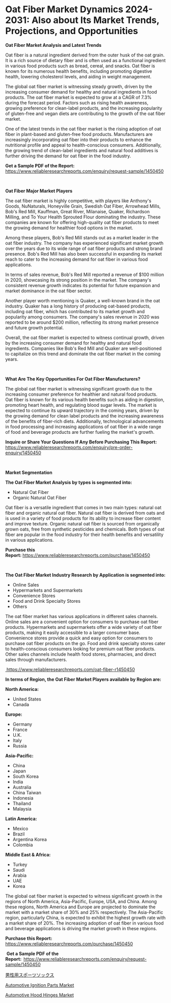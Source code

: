 <p><h1>Oat Fiber Market Dynamics 2024-2031: Also about Its Market Trends, Projections, and Opportunities</h1></p><p><strong>Oat Fiber Market Analysis and Latest Trends</strong></p>
<p><p>Oat fiber is a natural ingredient derived from the outer husk of the oat grain. It is a rich source of dietary fiber and is often used as a functional ingredient in various food products such as bread, cereal, and snacks. Oat fiber is known for its numerous health benefits, including promoting digestive health, lowering cholesterol levels, and aiding in weight management.</p><p>The global oat fiber market is witnessing steady growth, driven by the increasing consumer demand for healthy and natural ingredients in food products. The oat fiber market is expected to grow at a CAGR of 7.3% during the forecast period. Factors such as rising health awareness, growing preference for clean-label products, and the increasing popularity of gluten-free and vegan diets are contributing to the growth of the oat fiber market.</p><p>One of the latest trends in the oat fiber market is the rising adoption of oat fiber in plant-based and gluten-free food products. Manufacturers are increasingly incorporating oat fiber into their products to enhance the nutritional profile and appeal to health-conscious consumers. Additionally, the growing trend of clean-label ingredients and natural food additives is further driving the demand for oat fiber in the food industry.</p></p>
<p><strong>Get a Sample PDF of the Report:&nbsp;</strong> <a href="https://www.reliableresearchreports.com/enquiry/request-sample/1450450">https://www.reliableresearchreports.com/enquiry/request-sample/1450450</a></p>
<p>&nbsp;</p>
<p><strong>Oat Fiber Major Market Players</strong></p>
<p><p>The oat fiber market is highly competitive, with players like Anthony's Goods, NuNaturals, Honeyville Grain, Swedish Oat Fiber, Arrowhead Mills, Bob's Red Mill, Kauffman, Great River, Milanaise, Quaker, Richardson Milling, and To Your Health Sprouted Flour dominating the industry. These companies are known for offering high-quality oat fiber products to meet the growing demand for healthier food options in the market.</p><p>Among these players, Bob's Red Mill stands out as a market leader in the oat fiber industry. The company has experienced significant market growth over the years due to its wide range of oat fiber products and strong brand presence. Bob's Red Mill has also been successful in expanding its market reach to cater to the increasing demand for oat fiber in various food applications.</p><p>In terms of sales revenue, Bob's Red Mill reported a revenue of $100 million in 2020, showcasing its strong position in the market. The company's consistent revenue growth indicates its potential for future expansion and market dominance in the oat fiber sector.</p><p>Another player worth mentioning is Quaker, a well-known brand in the oat industry. Quaker has a long history of producing oat-based products, including oat fiber, which has contributed to its market growth and popularity among consumers. The company's sales revenue in 2020 was reported to be around $200 million, reflecting its strong market presence and future growth potential.</p><p>Overall, the oat fiber market is expected to witness continual growth, driven by the increasing consumer demand for healthy and natural food ingredients. Companies like Bob's Red Mill and Quaker are well-positioned to capitalize on this trend and dominate the oat fiber market in the coming years.</p></p>
<p>&nbsp;</p>
<p><strong>What Are The Key Opportunities For Oat Fiber Manufacturers?</strong></p>
<p><p>The global oat fiber market is witnessing significant growth due to the increasing consumer preference for healthier and natural food products. Oat fiber is known for its various health benefits such as aiding in digestion, promoting heart health, and regulating blood sugar levels. The market is expected to continue its upward trajectory in the coming years, driven by the growing demand for clean label products and the increasing awareness of the benefits of fiber-rich diets. Additionally, technological advancements in food processing and increasing applications of oat fiber in a wide range of food and beverage products are further fueling the market's growth.</p></p>
<p><strong>Inquire or Share Your Questions If Any Before Purchasing This Report:</strong> <a href="https://www.reliableresearchreports.com/enquiry/pre-order-enquiry/1450450">https://www.reliableresearchreports.com/enquiry/pre-order-enquiry/1450450</a></p>
<p>&nbsp;</p>
<p><strong>Market Segmentation</strong></p>
<p><strong>The Oat Fiber Market Analysis by types is segmented into:</strong></p>
<p><ul><li>Natural Oat Fiber</li><li>Organic Natural Oat Fiber</li></ul></p>
<p><p>Oat fiber is a versatile ingredient that comes in two main types: natural oat fiber and organic natural oat fiber. Natural oat fiber is derived from oats and is used in a variety of food products for its ability to increase fiber content and improve texture. Organic natural oat fiber is sourced from organically grown oats, free from synthetic pesticides and chemicals. Both types of oat fiber are popular in the food industry for their health benefits and versatility in various applications.</p></p>
<p><strong>Purchase this Report:&nbsp;</strong><a href="https://www.reliableresearchreports.com/purchase/1450450">https://www.reliableresearchreports.com/purchase/1450450</a></p>
<p>&nbsp;</p>
<p><strong>The Oat Fiber Market Industry Research by Application is segmented into:</strong></p>
<p><ul><li>Online Sales</li><li>Hypermarkets and Supermarkets</li><li>Convenience Stores</li><li>Food and Drink Specialty Stores</li><li>Others</li></ul></p>
<p><p>The oat fiber market has various applications in different sales channels. Online sales are a convenient option for consumers to purchase oat fiber products. Hypermarkets and supermarkets offer a wide variety of oat fiber products, making it easily accessible to a larger consumer base. Convenience stores provide a quick and easy option for consumers to purchase oat fiber products on the go. Food and drink specialty stores cater to health-conscious consumers looking for premium oat fiber products. Other sales channels include health food stores, pharmacies, and direct sales through manufacturers.</p></p>
<p><a href="https://www.reliableresearchreports.com/oat-fiber-r1450450">&nbsp;https://www.reliableresearchreports.com/oat-fiber-r1450450</a></p>
<p><strong>In terms of Region, the Oat Fiber Market Players available by Region are:</strong></p>
<p>
    <p> <strong> North America: </strong>
        <ul>
            <li>United States</li>
            <li>Canada</li>
        </ul>
        </p> 
    <p> <strong> Europe: </strong>
        <ul>
            <li>Germany</li>
            <li>France</li>
            <li>U.K.</li>
            <li>Italy</li>
            <li>Russia</li>
        </ul>
        </p> 
    <p> <strong> Asia-Pacific: </strong>
        <ul>
            <li>China</li>
            <li>Japan</li>
            <li>South Korea</li>
            <li>India</li>
            <li>Australia</li>
            <li>China Taiwan</li>
            <li>Indonesia</li>
            <li>Thailand</li>
            <li>Malaysia</li>
        </ul>
        </p> 
    <p> <strong> Latin America: </strong>
        <ul>
            <li>Mexico</li>
            <li>Brazil</li>
            <li>Argentina Korea</li>
            <li>Colombia</li>
        </ul>
        </p> 
    <p> <strong> Middle East & Africa: </strong>
        <ul>
            <li>Turkey</li>
            <li>Saudi</li>
            <li>Arabia</li>
            <li>UAE</li>
            <li>Korea</li>
        </ul>
    </p>
    </p>
<p><p>The global oat fiber market is expected to witness significant growth in the regions of North America, Asia-Pacific, Europe, USA, and China. Among these regions, North America and Europe are projected to dominate the market with a market share of 30% and 25% respectively. The Asia-Pacific region, particularly China, is expected to exhibit the highest growth rate with a market share of 20%. The increasing adoption of oat fiber in various food and beverage applications is driving the market growth in these regions.</p></p>
<p><strong>Purchase this Report: </strong><a href="https://www.reliableresearchreports.com/purchase/1450450">https://www.reliableresearchreports.com/purchase/1450450</a></p>
<p>&nbsp;<strong>Get a Sample PDF of the Report:&nbsp;&nbsp;</strong><a href="https://www.reliableresearchreports.com/enquiry/request-sample/1450450">https://www.reliableresearchreports.com/enquiry/request-sample/1450450</a></p>
<p><strong></strong></p>
<p><p><a href="https://github.com/wkuactfdzwizk06/Market-Research-Report-List-1/blob/main/943595918749.md">男性用スポーツソックス</a></p><p><a href="https://www.linkedin.com/pulse/automotive-ignition-parts-market-size-focuses-dynamics-in-depth-otxff?trackingId=05cmCfwGAWKIpyNBX0LOsg%3D%3D">Automotive Ignition Parts Market</a></p><p><a href="https://www.linkedin.com/pulse/automotive-hood-hinges-market-research-report-key-successful-tl6hc?trackingId=qN1jOhUhEBsRo%2BkJWn3Aog%3D%3D">Automotive Hood Hinges Market</a></p></p>